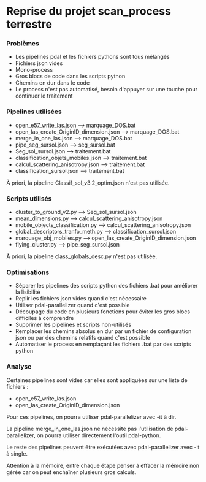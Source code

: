 # Reprise du projet scan_process terrestre

### Problèmes

- Les pipelines pdal et les fichiers pythons sont tous mélangés
- Fichiers json vides
- Mono-process
- Gros blocs de code dans les scripts python
- Chemins en dur dans le code
- Le process n'est pas automatisé, besoin d'appuyer sur une touche pour continuer le traitement

### Pipelines utilisées

- open_e57_write_las.json --> marquage_DOS.bat
- open_las_create_OriginID_dimension.json --> marquage_DOS.bat
- merge_in_one_las.json --> marquage_DOS.bat
- pipe_seg_sursol.json --> seg_sursol.bat
- Seg_sol_sursol.json --> traitement.bat
- classification_objets_mobiles.json --> traitement.bat
- calcul_scattering_anisotropy.json --> traitement.bat
- classification_sursol.json --> traitement.bat

À priori, la pipeline Classif_sol_v3.2_optim.json n'est pas utilisée.

### Scripts utilisés

- cluster_to_ground_v2.py --> Seg_sol_sursol.json
- mean_dimensions.py --> calcul_scattering_anisotropy.json
- mobile_objects_classification.py --> calcul_scattering_anisotropy.json
- global_descriptors_tranfo_meth.py --> classification_sursol.json
- marquage_obj_mobiles.py --> open_las_create_OriginID_dimension.json
- flying_cluster.py --> pipe_seg_sursol.json

À priori, la pipeline class_globals_desc.py n'est pas utilisée.

### Optimisations

- Séparer les pipelines des scripts python des fichiers .bat pour améliorer la lisibilité
- Replir les fichiers json vides quand c'est nécessaire
- Utiliser pdal-parallelizer quand c'est possible
- Découpage du code en plusieurs fonctions pour éviter les gros blocs difficiles à comprendre
- Supprimer les pipelines et scripts non-utilisés
- Remplacer les chemins absolus en dur par un fichier de configuration json ou par des chemins relatifs quand c'est possible
- Automatiser le process en remplaçant les fichiers .bat par des scripts python

### Analyse

Certaines pipelines sont vides car elles sont appliquées sur une liste de fichiers : 

- open_e57_write_las.json
- open_las_create_OriginID_dimension.json

Pour ces pipelines, on pourra utiliser pdal-parallelizer avec -it à dir.

La pipeline merge_in_one_las.json ne nécessite pas l'utilisation de pdal-parallelizer, on pourra utiliser directement l'outil pdal-python.

Le reste des pipelines peuvent être exécutées avec pdal-parallelizer avec -it à single.

Attention à la mémoire, entre chaque étape penser à effacer la mémoire non gérée car on peut enchaîner plusieurs gros calculs.